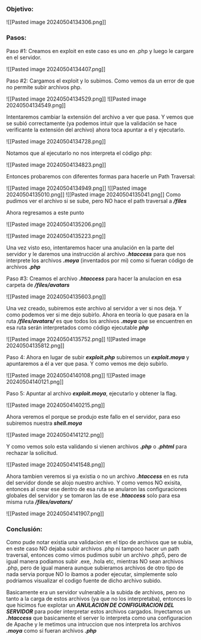 ### Objetivo:

![[Pasted image 20240504134306.png]]

### Pasos:

Paso #1:
Creamos en exploit en este caso es uno en .php y luego le cargare en el servidor.

![[Pasted image 20240504134407.png]]

Paso #2:
Cargamos el exploit y lo subimos. Como vemos da un error de que no permite subir archivos php.

![[Pasted image 20240504134529.png]]
![[Pasted image 20240504134549.png]]

Intentaremos cambiar la extensión del archivo a ver que pasa. Y vemos que se subió correctamente (ya podemos intuir que la validación se hace verificante la extensión del archivo) ahora toca apuntar a el y ejecutarlo.
 
![[Pasted image 20240504134728.png]]

Notamos que al ejecutarlo no nos interpreta el código php:

![[Pasted image 20240504134823.png]]

Entonces probaremos con diferentes formas para hacerle un Path Traversal:

![[Pasted image 20240504134949.png]]
![[Pasted image 20240504135010.png]]
![[Pasted image 20240504135041.png]]
Como pudimos ver el archivo si se sube, pero NO hace el path traversal a ***/files***

Ahora regresamos a este punto

![[Pasted image 20240504135206.png]]

![[Pasted image 20240504135223.png]]

Una vez visto eso, intentaremos hacer una anulación en la parte del servidor y le daremos una instrucción al archivo ***.htaccess*** para que nos interprete los archivos ***.moya*** (inventados por mi) como si fueran código de archivos ***.php***

Paso #3:
Creamos el archivo ***.htaccess*** para hacer la anulacion en esa carpeta de ***/files/avatars***

![[Pasted image 20240504135603.png]]

Una vez creado, subiremos este archivo al servidor a ver si nos deja. Y como podemos ver si me dejo subirlo. Ahora en teoría lo que pasara en la ruta ***/files/avatars/*** es que todos los archivos ***.moya*** que se encuentren en esa ruta serán interpretados como código ejecutable ***php***

![[Pasted image 20240504135752.png]]
![[Pasted image 20240504135812.png]]


Paso 4:
Ahora en lugar de subir ***exploit.php*** subiremos un ***exploit.moya*** y apuntaremos a él a ver que pasa. Y como vemos me dejo subirlo.

![[Pasted image 20240504140108.png]]
![[Pasted image 20240504140121.png]]

Paso 5:
Apuntar al archivo ***exploit.moya***, ejecutarlo y obtener la flag.

![[Pasted image 20240504140215.png]]


Ahora veremos el porque se produjo este fallo en el servidor, para eso subiremos nuestra ***shell.moya***

![[Pasted image 20240504141212.png]]

Y como vemos solo esta validando si vienen archivos ***.php*** o ***.phtml*** para rechazar la solicitud.

![[Pasted image 20240504141548.png]]

Ahora tambien veremos si ya existia o no un archivo ***.htaccess*** en es ruta del servidor donde se alojo nuestro archivo. Y como vemos NO exisita, entonces al crear ese dentro de esa ruta se anularon las configuraciones globales del servidor y se tomaron las de ese ***.htaccess*** solo para esa misma ruta ***/files/avatars/***

![[Pasted image 20240504141907.png]]

### Conclusión:

Como pude notar existia una validacion en el tipo de archivos que se subia, en este caso NO dejaba subir archivos .php ni tampoco hacer un path traversal, entonces como vimos pudimos subir un archivo .php5, pero de igual manera podiamos subir .exe, .hola etc, mientras NO sean archivos .php, pero de igual manera aunque subieramos archivos de otro tipo de nada servia porque NO lo ibamos a poder ejecutar, simplemente solo podriamos visualizar el codigo fuente de dicho archivo subido.

Basicamente era un servidor vulnerable a la subida de archivos, pero no tanto a la carga de estos archivos (ya que no los interpretaba), entonces lo que hicimos fue explotar un ***ANULACION DE CONFIGURACION DEL SERVIDOR*** para poder interpretar estos archivos cargados. Inyectamos un ***.htaccess*** que basicamente el server lo interpreta como una configuracion de Apache y le metimos una intruccion que nos interpreta los archivos ***.moya*** como si fueran archivos ***.php***



